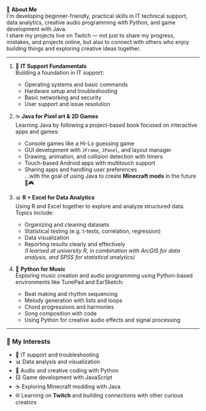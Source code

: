 👋 **About Me**  
I'm developing beginner-friendly, practical skills in IT technical support, data analytics, creative audio programming with Python, and game development with Java.  
I share my projects live on Twitch — not just to share my progress, mistakes, and projects online, but also to connect with others who enjoy building things and exploring creative ideas together.

---

1. 🔧 **IT Support Fundamentals**  
   Building a foundation in IT support:  
   - Operating systems and basic commands  
   - Hardware setup and troubleshooting  
   - Basic networking and security  
   - User support and issue resolution

2. ☕ **Java for Pixel art & 2D Games**  
   Learning Java by following a project-based book focused on interactive apps and games:  
   - Console games like a Hi-Lo guessing game  
   - GUI development with `JFrame`, `JPanel`, and layout manager  
   - Drawing, animation, and collision detection with timers  
   - Touch-based Android apps with multitouch support  
   - Sharing apps and handling user preferences  
   ...with the goal of using Java to create **Minecraft mods** in the future 🧱🎮

3. 📊 **R + Excel for Data Analytics**  
   Using R and Excel together to explore and analyze structured data.  
   Topics include:  
   - Organizing and cleaning datasets  
   - Statistical testing (e.g. t-tests, correlation, regression)  
   - Data visualization  
   - Reporting results clearly and effectively  
   *(I learned at university R, in combination with ArcGIS for data analysis, and SPSS for statistical analytics)*

5. 🐍 **Python for Music**  
   Exploring music creation and audio programming using Python-based environments like TunePad and EarSketch:  
   - Beat making and rhythm sequencing  
   - Melody generation with lists and loops  
   - Chord progressions and harmonies  
   - Song composition with code  
   - Using Python for creative audio effects and signal processing

---

### 💪 **My Interests**  
- 🔧 IT support and troubleshooting  
- 📊 Data analysis and visualization  
- 🐍 Audio and creative coding with Python  
- 🟨 Game development with JavaScript  
- ☕ Exploring Minecraft modding with Java  
- 🌐 Learning on **Twitch** and building connections with other curious creators
